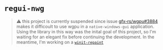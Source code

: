 # `regui-nwg`

> :warning: this project is currently suspended since issue [gfx-rs/wgpu#3884](https://github.com/gfx-rs/wgpu/issues/3884) makes it difficoult to use wgpu in a `native-windows-gui` application. Using the library in this way was the inital goal of this project, so I'm waiting for an elegant fix before continuing the development. In the meantime, I'm working on a [`winit-repaint`](../repaint/)